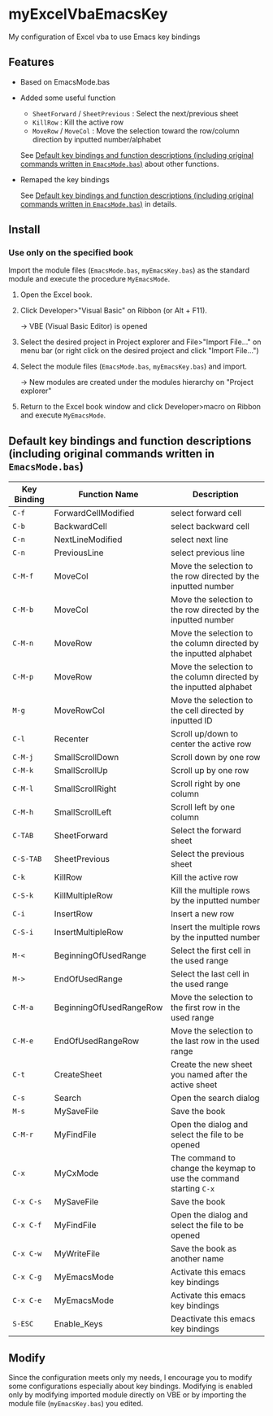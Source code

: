 # myExcelVbaEmacsKey

My configuration of Excel vba to use Emacs key bindings

## Features

-   Based on EmacsMode.bas

-   Added some useful function
    
    -   `SheetForward` / `SheetPrevious` : Select the next/previous sheet
    -   `KillRow` : Kill the active row
    -   `MoveRow` / `MoveCol` : Move the selection toward the row/column direction by inputted number/alphabet
    
    See [Default key bindings and function descriptions (including original commands written in `EmacsMode.bas`)](#org63247c8) about other functions.
-   Remaped the key bindings
    
    See [Default key bindings and function descriptions (including original commands written in `EmacsMode.bas`)](#org63247c8) in details.

## Install

### Use only on the specified book

Import the module files (`EmacsMode.bas`, `myEmacsKey.bas`) as the standard module and execute the procedure `MyEmacsMode`.

1.  Open the Excel book.
2.  Click Developer>"Visual Basic" on Ribbon (or Alt + F11).
    
    → VBE (Visual Basic Editor) is opened
3.  Select the desired project in Project explorer and File>"Import File&#x2026;" on menu bar (or right click on the desired project and click "Import File&#x2026;")
4.  Select the module files (`EmacsMode.bas`, `myEmacsKey.bas`) and import.
    
    → New modules are created under the modules hierarchy on "Project explorer"
5.  Return to the Excel book window and click Developer>macro on Ribbon and execute `MyEmacsMode`.

### 

## Default key bindings and function descriptions (including original commands written in `EmacsMode.bas`)

| Key Binding | Function Name           | Description                                                        |
|----------- |----------------------- |------------------------------------------------------------------ |
| `C-f`       | ForwardCellModified     | select forward cell                                                |
| `C-b`       | BackwardCell            | select backward cell                                               |
| `C-n`       | NextLineModified        | select next line                                                   |
| `C-n`       | PreviousLine            | select previous line                                               |
| `C-M-f`     | MoveCol                 | Move the selection to the row directed by the inputted number      |
| `C-M-b`     | MoveCol                 | Move the selection to the row directed by the inputted number      |
| `C-M-n`     | MoveRow                 | Move the selection to the column directed by the inputted alphabet |
| `C-M-p`     | MoveRow                 | Move the selection to the column directed by the inputted alphabet |
| `M-g`       | MoveRowCol              | Move the selection to the cell directed by inputted ID             |
| `C-l`       | Recenter                | Scroll up/down to center the active row                            |
| `C-M-j`     | SmallScrollDown         | Scroll down by one row                                             |
| `C-M-k`     | SmallScrollUp           | Scroll up by one row                                               |
| `C-M-l`     | SmallScrollRight        | Scroll right by one column                                         |
| `C-M-h`     | SmallScrollLeft         | Scroll left by one column                                          |
| `C-TAB`     | SheetForward            | Select the forward sheet                                           |
| `C-S-TAB`   | SheetPrevious           | Select the previous sheet                                          |
| `C-k`       | KillRow                 | Kill the active row                                                |
| `C-S-k`     | KillMultipleRow         | Kill the multiple rows by the inputted number                      |
| `C-i`       | InsertRow               | Insert a new row                                                   |
| `C-S-i`     | InsertMultipleRow       | Insert the multiple rows by the inputted number                    |
| `M-<`       | BeginningOfUsedRange    | Select the first cell in the used range                            |
| `M->`       | EndOfUsedRange          | Select the last cell in the used range                             |
| `C-M-a`     | BeginningOfUsedRangeRow | Move the selection to the first row in the used range              |
| `C-M-e`     | EndOfUsedRangeRow       | Move the selection to the last row in the used range               |
| `C-t`       | CreateSheet             | Create the new sheet you named after the active sheet              |
| `C-s`       | Search                  | Open the search dialog                                             |
| `M-s`       | MySaveFile              | Save the book                                                      |
| `C-M-r`     | MyFindFile              | Open the dialog and select the file to be opened                   |
| `C-x`       | MyCxMode                | The command to change the keymap to use the command starting `C-x` |
| `C-x C-s`   | MySaveFile              | Save the book                                                      |
| `C-x C-f`   | MyFindFile              | Open the dialog and select the file to be opened                   |
| `C-x C-w`   | MyWriteFile             | Save the book as another name                                      |
| `C-x C-g`   | MyEmacsMode             | Activate this emacs key bindings                                   |
| `C-x C-e`   | MyEmacsMode             | Activate this emacs key bindings                                   |
| `S-ESC`     | Enable\_Keys            | Deactivate this emacs key bindings                                 |

## Modify

Since the configuration meets only my needs, I encourage you to modify some configurations especially about key bindings. Modifying is enabled only by modifying imported module directly on VBE or by importing the module file (`myEmacsKey.bas`) you edited.
